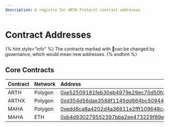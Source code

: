```yaml
---
description: A registry for ARTH Protocol contract addresses
---
```


# Contract Addresses

{% hint style="info" %}
The contracts marked with 🔄can be changed by governance, which would mean new addresses.
{% endhint %}

## Core Contracts

| Contract | Network | Address |
| :--- | :--- | :--- |
| ARTH | Polygon | [0xe52509181feb30eb4979e29ec70d50fd5c44d590](https://polygonscan.com/token/0xe52509181feb30eb4979e29ec70d50fd5c44d590) |
| ARTHX | Polygon | [0xd354d56dae3588f1145dd664bc5094437b889d6f](https://polygonscan.com/token/0xd354d56dae3588f1145dd664bc5094437b889d6f) |
| MAHA | Polygon | [0xedd6ca8a4202d4a36611e2fff109648c4863ae19](https://polygonscan.com/token/0xedd6ca8a4202d4a36611e2fff109648c4863ae19) |
| MAHA | ETH | [0xb4d930279552397bba2ee473229f89ec245bc365](https://etherscan.io/token/0xb4d930279552397bba2ee473229f89ec245bc365) |



